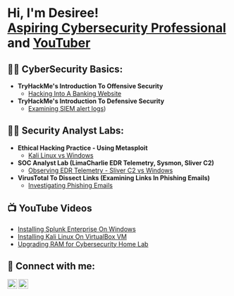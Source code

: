 <h1>Hi, I'm Desiree! <br/> <a href="https://www.linkedin.com/in/desiree-turner-bremer/">Aspiring Cybersecurity Professional</a> and <a href="https://www.youtube.com/channel/UCL5gbB0neu_Devtx_v9BSdA">YouTuber</a></h1>

<h2>👨‍💻 CyberSecurity Basics:</h2>

- <b>TryHackMe's Introduction To Offensive Security</b>
  - [Hacking Into A Banking Website](https://github.com/BremerTech/THM-Offensive-Security)
- <b>TryHackMe's Introduction To Defensive Security</b>
  - [Examining SIEM alert logs](https://bremertech.com/tryhackme-intro-to-defensive-security/))
    

<h2>👨‍💻 Security Analyst Labs:</h2>

- <b>Ethical Hacking Practice - Using Metasploit</b>
  - [Kali Linux vs Windows](https://bremertech.com/kali-linux-vs-windows-exploring-metasploit/)
- <b>SOC Analyst Lab (LimaCharlie EDR Telemetry, Sysmon, Sliver C2)</b>
  - [Observing EDR Telemetry - Sliver C2 vs Windows](https://bremertech.com/soc-analyst-lab-x-limacharlie-telemetry/)
- <b>VirusTotal To Dissect Links (Examining Links In Phishing Emails)</b>
  - [Investigating Phishing Emails](https://www.youtube.com/watch?v=Df2roqJ2PPg)

<h2>📺 YouTube Videos</h2>

- [Installing Splunk Enterprise On Windows](https://www.youtube.com/watch?v=VGX6dUeLI4Y&t=153s)
- [Installing Kali Linux On VirtualBox VM](https://www.youtube.com/watch?v=46iDWiUBUy8)
- [Upgrading RAM for Cybersecurity Home Lab](https://www.youtube.com/watch?v=14Ow3r53c2s)

<h2> 🤳 Connect with me:</h2>

[<img align="left" alt="BremerTech | YouTube" width="22px" src="https://cdn.jsdelivr.net/npm/simple-icons@v3/icons/youtube.svg" />][youtube]
[<img align="left" alt="BremerTech | LinkedIn" width="22px" src="https://cdn.jsdelivr.net/npm/simple-icons@v3/icons/linkedin.svg" />][linkedin]


[youtube]: https://www.youtube.com/channel/UCL5gbB0neu_Devtx_v9BSdA
[linkedin]: https://www.linkedin.com/in/desiree-turner-bremer

<!--
**bremertech/bremertech** is a ✨ _special_ ✨ repository because its `README.md` (this file) appears on your GitHub profile.

Here are some ideas to get you started:

- 🔭 I’m currently working on ...
- 🌱 I’m currently learning ...
- 👯 I’m looking to collaborate on ...
- 🤔 I’m looking for help with ...
- 💬 Ask me about ...
- 📫 How to reach me: ...
- 😄 Pronouns: ...
- ⚡ Fun fact: ...
-->
